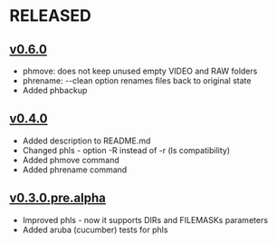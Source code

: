 # RELEASED

## [v0.6.0](https://github.com/andrewbiz/phtools/compare/v0.4.0...v0.6.0)
* phmove: does not keep unused empty VIDEO and RAW folders
* phrename: --clean option renames files back to original state
* Added phbackup


## [v0.4.0](https://github.com/andrewbiz/phtools/compare/v0.3.0.pre.alpha...v0.4.0)
* Added description to README.md
* Changed phls - option -R instead of -r (ls compatibility)
* Added phmove command
* Added phrename command

## [v0.3.0.pre.alpha](https://github.com/andrewbiz/phtools/compare/v0.2.4...v0.3.0.pre.alpha)

* Improved phls - now it supports DIRs and FILEMASKs parameters
* Added aruba (cucumber) tests for phls
